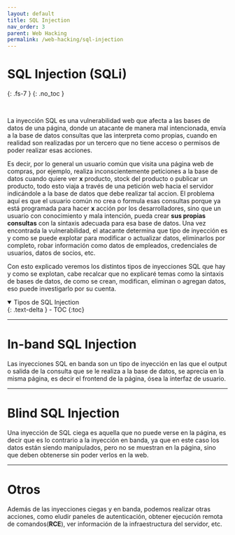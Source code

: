 ```yaml
---
layout: default
title: SQL Injection
nav_order: 3
parent: Web Hacking
permalink: /web-hacking/sql-injection
---
```


# SQL Injection (SQLi)
{: .fs-7 }
{: .no_toc }

<br>

La inyección SQL es una vulnerabilidad web que afecta a las bases de datos de una página, donde un atacante de manera mal intencionada, envía a la base de datos consultas que las interpreta como propias, cuando en realidad son realizadas por un tercero que no tiene acceso o permisos de poder realizar esas acciones.
<br>

Es decir, por lo general un usuario común que visita una página web de compras, por ejemplo, realiza inconscientemente peticiones a la base de datos cuando quiere ver **x** producto, stock del producto o publicar un producto, todo esto viaja a través de una petición web hacia el servidor indicándole a la base de datos que debe realizar tal accion. El problema aquí es que el usuario común no crea o formula esas consultas porque ya está programada para hacer **x** acción por los desarrolladores, sino que un usuario con conocimiento y mala intención, pueda crear **sus propias consultas** con la sintaxis adecuada para esa base de datos. Una vez encontrada la vulnerabilidad, el atacante determina que tipo de inyección es y como se puede explotar para modificar o actualizar datos, eliminarlos por completo, robar información como datos de empleados, credenciales de usuarios, datos de socios, etc.
<br>

Con esto explicado veremos los distintos tipos de inyecciones SQL que hay y como se explotan, cabe recalcar que no explicaré temas como la sintaxis de bases de datos, de como se crean, modifican, eliminan o agregan datos, eso puede investigarlo por su cuenta.
<br>

<details open markdown="block">
  <summary>
    Tipos de SQL Injection
  </summary>
  {: .text-delta }
- TOC
{:toc}
</details>

---

# In-band SQL Injection

Las inyecciones SQL en banda son un tipo de inyección en las que el output o salida de la consulta que se le realiza a la base de datos, se aprecia en la misma página, es decir el frontend de la página, ósea la interfaz de usuario.

---

# Blind SQL Injection

Una inyección de SQL ciega es aquella que no puede verse en la página, es decir que es lo contrario a la inyección en banda, ya que en este caso los datos están siendo manipulados, pero no se muestran en la página, sino que deben obtenerse sin poder verlos en la web.

---

# Otros

Además de las inyecciones ciegas y en banda, podemos realizar otras acciones, como eludir paneles de autenticación, obtener ejecución remota de comandos(**RCE**), ver información de la infraestructura del servidor, etc.